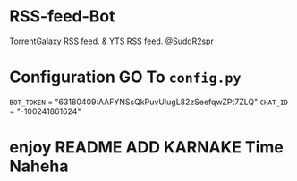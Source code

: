 # RSS-feed-Bot
TorrentGalaxy RSS feed. &amp; YTS RSS feed. @SudoR2spr


# Configuration GO To `config.py`
`BOT_TOKEN` = "63180409:AAFYNSsQkPuvUIugL82zSeefqwZPt7ZLQ"
`CHAT_ID` = "-100241861624"


# enjoy README ADD KARNAKE Time Naheha
